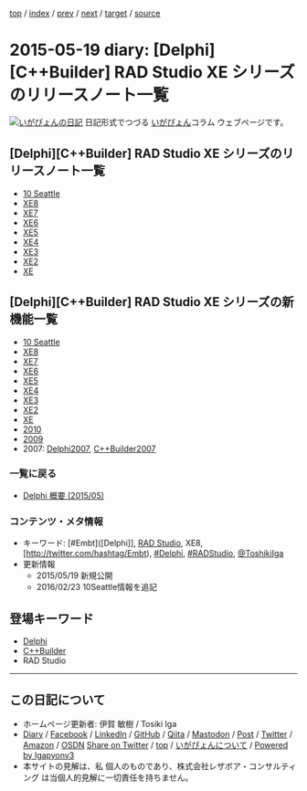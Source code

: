 [top](../index.html) 
 / [index](index.html) 
 / [prev](ig150518.html) 
 / [next](ig150520.html) 
 / [target](https://www.igapyon.jp/igapyon/diary/2015/ig150519.html) 
 / [source](https://github.com/igapyon/diary/blob/master/2015/ig150519.src.md) 

2015-05-19 diary: [Delphi][C++Builder] RAD Studio XE シリーズのリリースノート一覧
=====================================================================================================
[![いがぴょんの日記](https://www.igapyon.jp/igapyon/diary/images/iga202308_64.jpg "いがぴょん")](https://www.igapyon.jp/igapyon/diary/memo/memoigapyon.html) 日記形式でつづる [いがぴょん](https://www.igapyon.jp/igapyon/diary/memo/memoigapyon.html)コラム ウェブページです。

## [Delphi][C++Builder] RAD Studio XE シリーズのリリースノート一覧


* [10 Seattle](http://docwiki.embarcadero.com/RADStudio/Seattle/ja/%E3%83%AA%E3%83%AA%E3%83%BC%E3%82%B9_%E3%83%8E%E3%83%BC%E3%83%88)
* [XE8](http://docwiki.embarcadero.com/RADStudio/XE8/ja/XE8_%E3%81%AE%E3%83%AA%E3%83%AA%E3%83%BC%E3%82%B9_%E3%83%8E%E3%83%BC%E3%83%88)
* [XE7](http://docwiki.embarcadero.com/RADStudio/XE7/ja/XE7_%E3%81%AE%E3%83%AA%E3%83%AA%E3%83%BC%E3%82%B9_%E3%83%8E%E3%83%BC%E3%83%88)
* [XE6](http://docwiki.embarcadero.com/RADStudio/XE6/ja/XE6_%E3%81%AE%E3%83%AA%E3%83%AA%E3%83%BC%E3%82%B9_%E3%83%8E%E3%83%BC%E3%83%88)
* [XE5](http://docwiki.embarcadero.com/RADStudio/XE5/ja/XE5_%E3%81%AE%E3%83%AA%E3%83%AA%E3%83%BC%E3%82%B9_%E3%83%8E%E3%83%BC%E3%83%88)
* [XE4](http://docwiki.embarcadero.com/RADStudio/XE4/ja/XE4_%E3%81%AE%E3%83%AA%E3%83%AA%E3%83%BC%E3%82%B9_%E3%83%8E%E3%83%BC%E3%83%88)
* [XE3](http://docwiki.embarcadero.com/RADStudio/XE3/ja/XE3_%E3%81%AE%E3%83%AA%E3%83%AA%E3%83%BC%E3%82%B9_%E3%83%8E%E3%83%BC%E3%83%88)
* [XE2](http://docwiki.embarcadero.com/RADStudio/XE2/ja/XE2_%E3%81%AE%E3%83%AA%E3%83%AA%E3%83%BC%E3%82%B9_%E3%83%8E%E3%83%BC%E3%83%88)
* [XE](http://edn.embarcadero.com/jp/article/40796/)



## [Delphi][C++Builder] RAD Studio XE シリーズの新機能一覧


* [10 Seattle](http://docwiki.embarcadero.com/RADStudio/Seattle/ja/%E6%96%B0%E6%A9%9F%E8%83%BD)
* [XE8](http://docwiki.embarcadero.com/RADStudio/XE8/ja/Delphi_XE8_%E3%81%8A%E3%82%88%E3%81%B3_C%2B%2BBuilder_XE8_%E3%81%AE%E6%96%B0%E6%A9%9F%E8%83%BD)
* [XE7](http://docwiki.embarcadero.com/RADStudio/XE7/ja/Delphi_XE7_%E3%81%8A%E3%82%88%E3%81%B3_C%2B%2BBuilder_XE7_%E3%81%AE%E6%96%B0%E6%A9%9F%E8%83%BD)
* [XE6](http://docwiki.embarcadero.com/RADStudio/XE6/ja/Delphi_XE6_%E3%81%8A%E3%82%88%E3%81%B3_C%2B%2BBuilder_XE6_%E3%81%AE%E6%96%B0%E6%A9%9F%E8%83%BD)
* [XE5](http://docwiki.embarcadero.com/RADStudio/XE5/ja/Delphi_XE5_%E3%81%8A%E3%82%88%E3%81%B3_C%2B%2BBuilder_XE5_%E3%81%AE%E6%96%B0%E6%A9%9F%E8%83%BD)
* [XE4](http://docwiki.embarcadero.com/RADStudio/XE4/ja/Delphi_XE4_%E3%81%8A%E3%82%88%E3%81%B3_C%2B%2BBuilder_XE4_%E3%81%AE%E6%96%B0%E6%A9%9F%E8%83%BD)
* [XE3](http://docwiki.embarcadero.com/RADStudio/XE3/ja/Delphi_XE3_%E3%81%8A%E3%82%88%E3%81%B3_C%2B%2BBuilder_XE3_%E3%81%AE%E6%96%B0%E6%A9%9F%E8%83%BD)
* [XE2](http://docwiki.embarcadero.com/RADStudio/XE2/ja/Delphi_XE2_%E3%81%8A%E3%82%88%E3%81%B3_C%2B%2BBuilder_XE2_%E3%81%AE%E6%96%B0%E6%A9%9F%E8%83%BD)
* [XE](http://docwiki.embarcadero.com/RADStudio/XE2/ja/Delphi_XE_%E3%81%8A%E3%82%88%E3%81%B3_C%2B%2BBuilder_XE_%E3%81%AE%E6%96%B0%E6%A9%9F%E8%83%BD)
* [2010](http://docwiki.embarcadero.com/RADStudio/XE2/ja/Delphi_2010_%E3%81%8A%E3%82%88%E3%81%B3_C%2B%2BBuilder_2010_%E3%81%AE%E6%96%B0%E6%A9%9F%E8%83%BD)
* [2009](http://docwiki.embarcadero.com/RADStudio/XE2/ja/Delphi_2009_%E3%81%8A%E3%82%88%E3%81%B3_C%2B%2BBuilder_2009_%E3%81%AE%E6%96%B0%E6%A9%9F%E8%83%BD)
* 2007: [Delphi2007](http://docwiki.embarcadero.com/RADStudio/XE2/ja/RAD_Studio_%E3%81%AE%E6%96%B0%E6%A9%9F%E8%83%BD%EF%BC%88Delphi_for_Win32_2007%EF%BC%89), [C++Builder2007](http://docwiki.embarcadero.com/RADStudio/XE2/ja/RAD_Studio_%E3%81%AE%E6%96%B0%E6%A9%9F%E8%83%BD%EF%BC%88C%2B%2BBuilder_2007%EF%BC%89)



### 一覧に戻る


* [Delphi 概要 (2015/05)](https://igapyon.github.io/diary/2015/ig150511.html)



### コンテンツ・メタ情報


* キーワード: [#Embt]([Delphi]], [RAD Studio](https://www.embarcadero.com/jp/products/rad-studio), XE8, [http://twitter.com/hashtag/Embt), [#Delphi](http://twitter.com/hashtag/Delphi), [#RADStudio](http://twitter.com/hashtag/RADStudio), [@ToshikiIga](http://twitter.com/ToshikiIga)
* 更新情報
  * 2015/05/19 新規公開
  * 2016/02/23 10Seattle情報を追記

## 登場キーワード

* [Delphi](../keyword/delphi.html)
* [C++Builder](../keyword/cppbuilder.html)
* RAD Studio

----------------------------------------------------------------------------------------------------

## この日記について

* ホームページ更新者: 伊賀 敏樹 / Tosiki Iga
* [Diary](https://www.igapyon.jp/igapyon/diary/) / [Facebook](https://www.facebook.com/igapyon) / [LinkedIn](https://www.linkedin.com/in/toshikiiga) / [GitHub](https://github.com/igapyon) / [Qiita](https://qiita.com/igapyon) / [Mastodon](https://social.vivaldi.net/@igapyon) / [Post](https://post.news/igapyon) / [Twitter](https://twitter.com/ToshikiIga) / [Amazon](https://www.amazon.co.jp/%E4%BC%8A%E8%B3%80-%E6%95%8F%E6%A8%B9/e/B004LTQWCQ) / [OSDN](https://ja.osdn.net/users/iga/)
[Share on Twitter](https://twitter.com/intent/tweet?hashtags=igapyon%2Cdiary%2C%E3%81%84%E3%81%8C%E3%81%B4%E3%82%87%E3%82%93%2CDelphi%2CC%2B%2BBuilder%2CRAD+Studio&text=%5BDelphi%5D%5BC%2B%2BBuilder%5D+RAD+Studio+XE+%E3%82%B7%E3%83%AA%E3%83%BC%E3%82%BA%E3%81%AE%E3%83%AA%E3%83%AA%E3%83%BC%E3%82%B9%E3%83%8E%E3%83%BC%E3%83%88%E4%B8%80%E8%A6%A7&url=https%3A%2F%2Fwww.igapyon.jp%2Figapyon%2Fdiary%2F2015%2Fig150519.html) / [top](../index.html) / [いがぴょんについて](https://www.igapyon.jp/igapyon/diary/memo/memoigapyon.html) / [Powered by Igapyonv3](https://github.com/igapyon/igapyonv3)
* 本サイトの見解は、私 個人のものであり、株式会社レザボア・コンサルティング は当個人的見解に一切責任を持ちません。 
